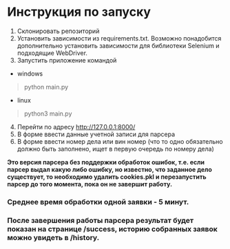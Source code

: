 # Инструкция по запуску 

1. Склонировать репозиторий
2. Установить зависимости из requirements.txt. Возможно понадобится дополнительно установить зависимости для библиотеки Selenium и подходящие WebDriver. 
3. Запустить приложение командой

* windows
> python main.py

* linux
> python3 main.py

4. Перейти по адресу http://127.0.0.1:8000/
5. В форме ввести данные учетной записи для парсера
6. В форме ввести номер дела или вин номер (что то одно обязательно должно быть заполнено, ищет в первую очередь по номеру дела)

**Это версия парсера без поддержки обработок ошибок, т.е. если парсер выдал какую либо ошибку, но известно, что заданное дело существует, то необходимо удалить cookies.pkl и перезапустить парсер до того момента, пока он не завершит работу.**

### Среднее время обработки одной заявки - 5 минут. 

### После завершения работы парсера результат будет показан на странице /success, историю собранных заявок можно увидеть в /history.

